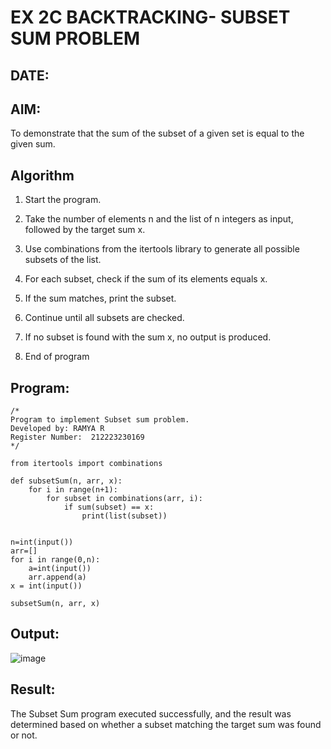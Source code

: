 # EX 2C BACKTRACKING- SUBSET SUM PROBLEM
## DATE: 
## AIM:
To demonstrate that the sum of the subset of a given set is equal to the given sum.


## Algorithm
1. Start the program.

2. Take the number of elements n and the list of n integers as input, followed by the target sum x.

3. Use combinations from the itertools library to generate all possible subsets of the list.

4. For each subset, check if the sum of its elements equals x.

5. If the sum matches, print the subset.

6. Continue until all subsets are checked.

7. If no subset is found with the sum x, no output is produced.   

8. End of program

## Program:
```
/*
Program to implement Subset sum problem.
Developed by: RAMYA R
Register Number:  212223230169
*/

from itertools import combinations

def subsetSum(n, arr, x):
	for i in range(n+1):
		for subset in combinations(arr, i):
			if sum(subset) == x:
				print(list(subset))


n=int(input())
arr=[]
for i in range(0,n):
    a=int(input())
    arr.append(a)
x = int(input())

subsetSum(n, arr, x)

```

## Output:
![image](https://github.com/user-attachments/assets/be162a42-860c-4942-b849-e7328e6a6672)


## Result:
The Subset Sum program executed successfully, and the result was determined based on whether a subset matching the target sum was found or not.

